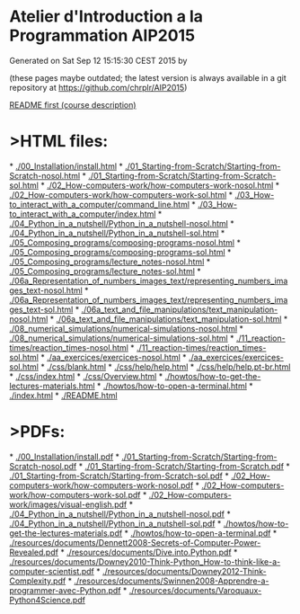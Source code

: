 <h1>Atelier d'Introduction a la Programmation AIP2015</h1>
Generated on  Sat Sep 12 15:15:30 CEST 2015 by <christophe@pallier.org>

(these pages maybe outdated; the latest version is always available in a git repository at <https://github.com/chrplr/AIP2015>)

<a href="README.html">README first (course description)</a>
<h1>>HTML files:</h1>
* <a href=./00_Installation/install.html>./00_Installation/install.html</a>
* <a href=./01_Starting-from-Scratch/Starting-from-Scratch-nosol.html>./01_Starting-from-Scratch/Starting-from-Scratch-nosol.html</a>
* <a href=./01_Starting-from-Scratch/Starting-from-Scratch-sol.html>./01_Starting-from-Scratch/Starting-from-Scratch-sol.html</a>
* <a href=./02_How-computers-work/how-computers-work-nosol.html>./02_How-computers-work/how-computers-work-nosol.html</a>
* <a href=./02_How-computers-work/how-computers-work-sol.html>./02_How-computers-work/how-computers-work-sol.html</a>
* <a href=./03_How-to_interact_with_a_computer/command_line.html>./03_How-to_interact_with_a_computer/command_line.html</a>
* <a href=./03_How-to_interact_with_a_computer/index.html>./03_How-to_interact_with_a_computer/index.html</a>
* <a href=./04_Python_in_a_nutshell/Python_in_a_nutshell-nosol.html>./04_Python_in_a_nutshell/Python_in_a_nutshell-nosol.html</a>
* <a href=./04_Python_in_a_nutshell/Python_in_a_nutshell-sol.html>./04_Python_in_a_nutshell/Python_in_a_nutshell-sol.html</a>
* <a href=./05_Composing_programs/composing-programs-nosol.html>./05_Composing_programs/composing-programs-nosol.html</a>
* <a href=./05_Composing_programs/composing-programs-sol.html>./05_Composing_programs/composing-programs-sol.html</a>
* <a href=./05_Composing_programs/lecture_notes-nosol.html>./05_Composing_programs/lecture_notes-nosol.html</a>
* <a href=./05_Composing_programs/lecture_notes-sol.html>./05_Composing_programs/lecture_notes-sol.html</a>
* <a href=./06a_Representation_of_numbers_images_text/representing_numbers_images_text-nosol.html>./06a_Representation_of_numbers_images_text/representing_numbers_images_text-nosol.html</a>
* <a href=./06a_Representation_of_numbers_images_text/representing_numbers_images_text-sol.html>./06a_Representation_of_numbers_images_text/representing_numbers_images_text-sol.html</a>
* <a href=./06a_text_and_file_manipulations/text_manipulation-nosol.html>./06a_text_and_file_manipulations/text_manipulation-nosol.html</a>
* <a href=./06a_text_and_file_manipulations/text_manipulation-sol.html>./06a_text_and_file_manipulations/text_manipulation-sol.html</a>
* <a href=./08_numerical_simulations/numerical-simulations-nosol.html>./08_numerical_simulations/numerical-simulations-nosol.html</a>
* <a href=./08_numerical_simulations/numerical-simulations-sol.html>./08_numerical_simulations/numerical-simulations-sol.html</a>
* <a href=./11_reaction-times/reaction_times-nosol.html>./11_reaction-times/reaction_times-nosol.html</a>
* <a href=./11_reaction-times/reaction_times-sol.html>./11_reaction-times/reaction_times-sol.html</a>
* <a href=./aa_exercices/exercices-nosol.html>./aa_exercices/exercices-nosol.html</a>
* <a href=./aa_exercices/exercices-sol.html>./aa_exercices/exercices-sol.html</a>
* <a href=./css/blank.html>./css/blank.html</a>
* <a href=./css/help/help.html>./css/help/help.html</a>
* <a href=./css/help/help.pt-br.html>./css/help/help.pt-br.html</a>
* <a href=./css/index.html>./css/index.html</a>
* <a href=./css/Overview.html>./css/Overview.html</a>
* <a href=./howtos/how-to-get-the-lectures-materials.html>./howtos/how-to-get-the-lectures-materials.html</a>
* <a href=./howtos/how-to-open-a-terminal.html>./howtos/how-to-open-a-terminal.html</a>
* <a href=./index.html>./index.html</a>
* <a href=./README.html>./README.html</a>
<h1>>PDFs:</h1>
* <a href=./00_Installation/install.pdf>./00_Installation/install.pdf</a>
* <a href=./01_Starting-from-Scratch/Starting-from-Scratch-nosol.pdf>./01_Starting-from-Scratch/Starting-from-Scratch-nosol.pdf</a>
* <a href=./01_Starting-from-Scratch/Starting-from-Scratch.pdf>./01_Starting-from-Scratch/Starting-from-Scratch.pdf</a>
* <a href=./01_Starting-from-Scratch/Starting-from-Scratch-sol.pdf>./01_Starting-from-Scratch/Starting-from-Scratch-sol.pdf</a>
* <a href=./02_How-computers-work/how-computers-work-nosol.pdf>./02_How-computers-work/how-computers-work-nosol.pdf</a>
* <a href=./02_How-computers-work/how-computers-work-sol.pdf>./02_How-computers-work/how-computers-work-sol.pdf</a>
* <a href=./02_How-computers-work/images/visual-english.pdf>./02_How-computers-work/images/visual-english.pdf</a>
* <a href=./04_Python_in_a_nutshell/Python_in_a_nutshell-nosol.pdf>./04_Python_in_a_nutshell/Python_in_a_nutshell-nosol.pdf</a>
* <a href=./04_Python_in_a_nutshell/Python_in_a_nutshell-sol.pdf>./04_Python_in_a_nutshell/Python_in_a_nutshell-sol.pdf</a>
* <a href=./howtos/how-to-get-the-lectures-materials.pdf>./howtos/how-to-get-the-lectures-materials.pdf</a>
* <a href=./howtos/how-to-open-a-terminal.pdf>./howtos/how-to-open-a-terminal.pdf</a>
* <a href=./resources/documents/Dennett2008-Secrets-of-Computer-Power-Revealed.pdf>./resources/documents/Dennett2008-Secrets-of-Computer-Power-Revealed.pdf</a>
* <a href=./resources/documents/Dive.into.Python.pdf>./resources/documents/Dive.into.Python.pdf</a>
* <a href=./resources/documents/Downey2010-Think-Python_How-to-think-like-a-computer-scientist.pdf>./resources/documents/Downey2010-Think-Python_How-to-think-like-a-computer-scientist.pdf</a>
* <a href=./resources/documents/Downey2012-Think-Complexity.pdf>./resources/documents/Downey2012-Think-Complexity.pdf</a>
* <a href=./resources/documents/Swinnen2008-Apprendre-a-programmer-avec-Python.pdf>./resources/documents/Swinnen2008-Apprendre-a-programmer-avec-Python.pdf</a>
* <a href=./resources/documents/Varoquaux-Python4Science.pdf>./resources/documents/Varoquaux-Python4Science.pdf</a>
